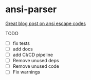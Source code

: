 # ansi-parser

[Great blog post on ansi escape codes](https://tforgione.fr/posts/ansi-escape-codes/)

TODO
- [ ] fix tests
- [ ] add docs
- [ ] add CI/CD pipeline
- [ ] Remove unused deps
- [ ] Remove unused code
- [ ] Fix warnings
